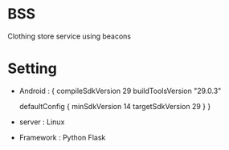 # BSS
 Clothing store service using beacons

# Setting
* Android : {
    compileSdkVersion 29
    buildToolsVersion "29.0.3"

    defaultConfig {
        minSdkVersion 14
        targetSdkVersion 29
    }
}

* server : Linux
* Framework : Python Flask
